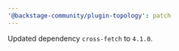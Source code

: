 ```yaml
---
'@backstage-community/plugin-topology': patch
---
```


Updated dependency `cross-fetch` to `4.1.0`.
